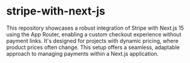 # stripe-with-next-js
This repository showcases a robust integration of Stripe with Next.js 15 using the App Router, enabling a custom checkout experience without payment links. It's designed for projects with dynamic pricing, where product prices often change. This setup offers a seamless, adaptable approach to managing payments within a Next.js application.

